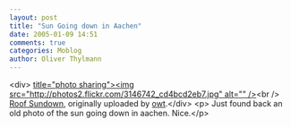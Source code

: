 ```yaml
---
layout: post
title: "Sun Going down in Aachen"
date: 2005-01-09 14:51
comments: true
categories: Moblog
author: Oliver Thylmann
---
```



&lt;div&gt;	[ title=&quot;photo sharing&quot;&gt;&lt;img src=&quot;http://photos2.flickr.com/3146742_cd4bcd2eb7.jpg&quot; alt=&quot;&quot; /&gt;](http://www.flickr.com/photos/oliver/3146742/)&lt;br /&gt;	[Roof Sundown](http://www.flickr.com/photos/oliver/3146742/), originally uploaded by [owt](http://www.flickr.com/people/oliver/).&lt;/div&gt;				&lt;p&gt;	Just found back an old photo of the sun going down in aachen. Nice.&lt;/p&gt;


